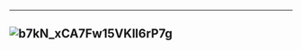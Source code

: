 
---------------
![b7kN_xCA7Fw15VKll6rP7g](https://cdn-images-1.medium.com/max/800/1*b7kN_xCA7Fw15VKll6rP7g.png)
---------------
![]()
-------------
![]()
-------------
![]()
-------------
![]()
-------------
![]()
-------------
![]()
-------------
![]()
-------------
![]()
-------------
![]()
-------------
